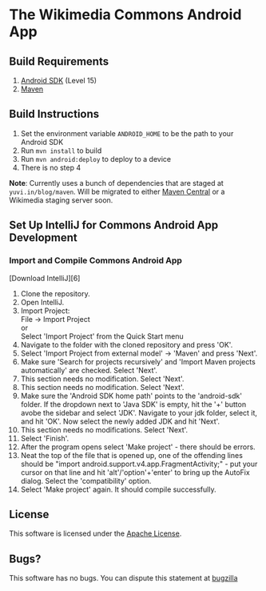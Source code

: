 # The Wikimedia Commons Android App #

## Build Requirements ##

1. [Android SDK][1] (Level 15)
2. [Maven][2]

## Build Instructions ##

1. Set the environment variable `ANDROID_HOME` to be the path to your Android SDK
2. Run `mvn install` to build
3. Run `mvn android:deploy` to deploy to a device
4. There is no step 4

**Note**: Currently uses a bunch of dependencies that are staged at `yuvi.in/blog/maven`. Will be migrated to either [Maven Central][4] or a Wikimedia staging server soon.

## Set Up IntelliJ for Commons Android App Development ##

### Import and Compile Commons Android App ##

[Download IntelliJ][6]

1. Clone the repository.
2. Open IntelliJ.
3. Import Project:  
	File -> Import Project  
	or  
	Select 'Import Project' from the Quick Start menu  
4. Navigate to the folder with the cloned repository and press 'OK'.
5. Select 'Import Project from external model' -> 'Maven' and press 'Next'.
6. Make sure 'Search for projects recursively' and 'Import Maven projects automatically' are checked. Select 'Next'.
7. This section needs no modification. Select 'Next'.
8. This section needs no modification. Select 'Next'.
9. Make sure the 'Android SDK home path' points to the 'android-sdk' folder. If the dropdown next to 'Java SDK' is empty, hit the '+' button avobe the sidebar and select 'JDK'. Navigate to your jdk folder, select it, and hit 'OK'. Now select the newly added JDK and hit 'Next'.
10. This section needs no modifications. Select 'Next'.
11. Select 'Finish'.
12. After the program opens select 'Make project' - there should be errors.
13. Neat the top of the file that is opened up, one of the offending lines should be "import android.support.v4.app.FragmentActivity;" - put your cursor on that line and hit 'alt'/'option'+'enter' to bring up the AutoFix dialog. Select the 'compatibility' option.
14. Select 'Make project' again. It should compile successfully.

## License ##

This software is licensed under the [Apache License][5].

## Bugs? ##

This software has no bugs. You can dispute this statement at [bugzilla][3]

[1]: https://developer.android.com/sdk/index.html
[2]: https://maven.apache.org/
[3]: https://bugzilla.wikimedia.org/enter_bug.cgi?product=Commons%20App
[4]: http://search.maven.org/
[5]: https://www.apache.org/licenses/LICENSE-2.0
